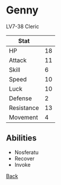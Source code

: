 # Genny

LV7-38 Cleric

| Stat       | <!-- --> |
| ---------- | -------- |
| HP         | 18       |
| Attack     | 11       |
| Skill      | 6        |
| Speed      | 10       |
| Luck       | 10       |
| Defense    | 2        |
| Resistance | 13       |
| Movement   | 4        |

## Abilities

- Nosferatu
- Recover
- Invoke

[Back](../README.md)
